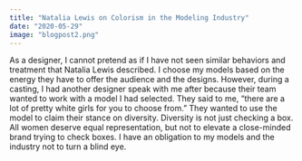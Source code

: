 ```yaml
---
title: "Natalia Lewis on Colorism in the Modeling Industry"
date: "2020-05-29"
image: "blogpost2.png"
---
```


As a designer, I cannot pretend as if I have not seen similar behaviors and treatment that  Natalia Lewis
described. I choose my models based on the energy they have to offer the audience and the designs. However, during a casting, I had another designer speak with me after because their team wanted to work with a model I had selected. They said to me, “there are a lot of pretty white girls for you to choose from.” They wanted to use the model to claim their stance on diversity. Diversity is not just checking a box. All women deserve equal representation, but not to elevate a close-minded brand trying to check boxes. I have an obligation to my models and the industry not to turn a blind eye.
